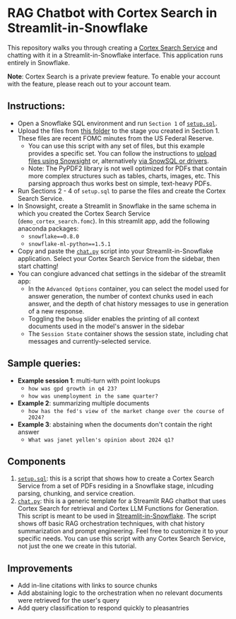 # RAG Chatbot with Cortex Search in Streamlit-in-Snowflake

This repository walks you through creating a [Cortex Search Service](https://docs.snowflake.com/LIMITEDACCESS/cortex-search/cortex-search-overview) and chatting with it in a Streamlit-in-Snowflake interface. This application runs entirely in Snowflake.

**Note**: Cortex Search is a private preview feature. To enable your account with the feature, please reach out to your account team.
  
## Instructions:
- Open a Snowflake SQL environment and run `Section 1` of [`setup.sql`](./setup.sql).
- Upload the files from [this folder](https://drive.google.com/drive/folders/1_erdfr7ZR49Ub2Sw-oGMJLs3KvJSap0d?usp=sharing) to the stage you created in Section 1. These files are recent FOMC minutes from the US Federal Reserve.
  - You can use this script with any set of files, but this example provides a specific set. You can follow the instructions to [upload files using Snowsight](https://docs.snowflake.com/en/user-guide/data-load-local-file-system-stage-ui) or, alternatively [via SnowSQL or drivers](https://docs.snowflake.com/en/user-guide/data-load-local-file-system-stage).
  - Note: The PyPDF2 library is not well optimized for PDFs that contain more complex structures such as tables, charts, images, etc. This parsing approach thus works best on simple, text-heavy PDFs.
- Run Sections 2 - 4 of `setup.sql` to parse the files and create the Cortex Search Service.
- In Snowsight, create a Streamlit in Snowflake in the same schema in which you created the Cortex Search Service (`demo_cortex_search.fomc`). In this streamlit app, add the following anaconda packages:
  - `snowflake==0.8.0`
  - `snowflake-ml-python==1.5.1`
- Copy and paste the [`chat.py`](./chat.py) script into your Streamlit-in-Snowflake application. Select your Cortex Search Service from the sidebar, then start chatting!
- You can congiure advanced chat settings in the sidebar of the streamlit app:
  - In the `Advanced Options` container, you can select the model used for answer generation, the number of context chunks used in each answer, and the depth of chat history messages to use in generation of a new response.
  - Toggling the `Debug` slider enables the printing of all context documents used in the model's answer in the sidebar
  - The `Session State` container shows the session state, including chat messages and currently-selected service.

## Sample queries:
  - **Example session 1**: multi-turn with point lookups
    - `how was gpd growth in q4 23?`
    - `how was unemployment in the same quarter?`
  - **Example 2**: summarizing multiple documents
    - `how has the fed's view of the market change over the course of 2024?`
  - **Example 3**: abstaining when the documents don't contain the right answer
    - `What was janet yellen's opinion about 2024 q1?`

## Components
1. [`setup.sql`](./setup.sql): this is a script that shows how to create a Cortex Search Service from a set of PDFs residing in a Snowflake stage, inlcuding parsing, chunking, and service creation.
3. [`chat.py`](./chat.py): this is a generic template for a Streamlit RAG chatbot that uses Cortex Search for retrieval and Cortex LLM Functions for Generation. This script is meant to be used in [Streamlit-in-Snowflake](https://docs.snowflake.com/en/developer-guide/streamlit/about-streamlit). The script shows off basic RAG orchestration techniques, with chat history summarization and prompt engineering. Feel free to customize it to your specific needs. You can use this script with any Cortex Search Service, not just the one we create in this tutorial.


## Improvements
- Add in-line citations with links to source chunks
- Add abstaining logic to the orchestration when no relevant documents were retrieved for the user's query
- Add query classification to respond quickly to pleasantries